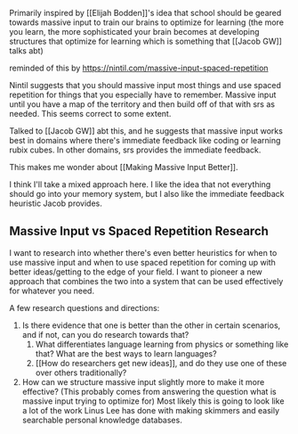 Primarily inspired by [[Elijah Bodden]]'s idea that school should be geared towards massive input to train our brains to optimize for learning (the more you learn, the more sophisticated your brain becomes at developing structures that optimize for learning which is something that [[Jacob GW]] talks abt)

reminded of this by https://nintil.com/massive-input-spaced-repetition

Nintil suggests that you should massive input most things and use spaced repetition for things that you especially have to remember. Massive input until you have a map of the territory and then build off of that with srs as needed. This seems correct to some extent.

Talked to [[Jacob GW]] abt this, and he suggests that massive input works best in domains where there's immediate feedback like coding or learning rubix cubes. In other domains, srs provides the immediate feedback.

This makes me wonder about [[Making Massive Input Better]].

I think I'll take a mixed approach here. I like the idea that not everything should go into your memory system, but I also like the immediate feedback heuristic Jacob provides. 

## Massive Input vs Spaced Repetition Research
I want to research into whether there's even better heuristics for when to use massive input and when to use spaced repetition for coming up with better ideas/getting to the edge of your field. I want to pioneer a new approach that combines the two into a system that can be used effectively for whatever you need. 

A few research questions and directions:
1. Is there evidence that one is better than the other in certain scenarios, and if not, can you do research towards that?
	1. What differentiates language learning from physics or something like that? What are the best ways to learn languages?
	2. [[How do researchers get new ideas]], and do they use one of these over others traditionally?
3. How can we structure massive input slightly more to make it more effective? (This probably comes from answering the question what is massive input trying to optimize for) Most likely this is going to look like a lot of the work Linus Lee has done with making skimmers and easily searchable personal knowledge databases. 

